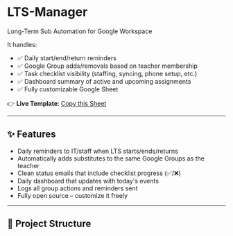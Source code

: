 # LTS-Manager
Long-Term Sub Automation for Google Workspace

It handles:
- ✅ Daily start/end/return reminders
- ✅ Google Group adds/removals based on teacher membership
- ✅ Task checklist visibility (staffing, syncing, phone setup, etc.)
- ✅ Dashboard summary of active and upcoming assignments
- ✅ Fully customizable Google Sheet

👉 **Live Template**: [Copy this Sheet](https://docs.google.com/spreadsheets/d/1LhvKiGZGR4nDxHr2nJ6Z3EzTFnbPWFXK73nUD6T56Ag/edit?usp=sharing)

---

## ✨ Features

- Daily reminders to IT/staff when LTS starts/ends/returns
- Automatically adds substitutes to the same Google Groups as the teacher
- Clean status emails that include checklist progress (✅/❌)
- Daily dashboard that updates with today's events
- Logs all group actions and reminders sent
- Fully open source – customize it freely

---

## 📁 Project Structure

